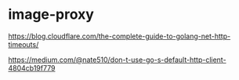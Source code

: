 # image-proxy

https://blog.cloudflare.com/the-complete-guide-to-golang-net-http-timeouts/

https://medium.com/@nate510/don-t-use-go-s-default-http-client-4804cb19f779